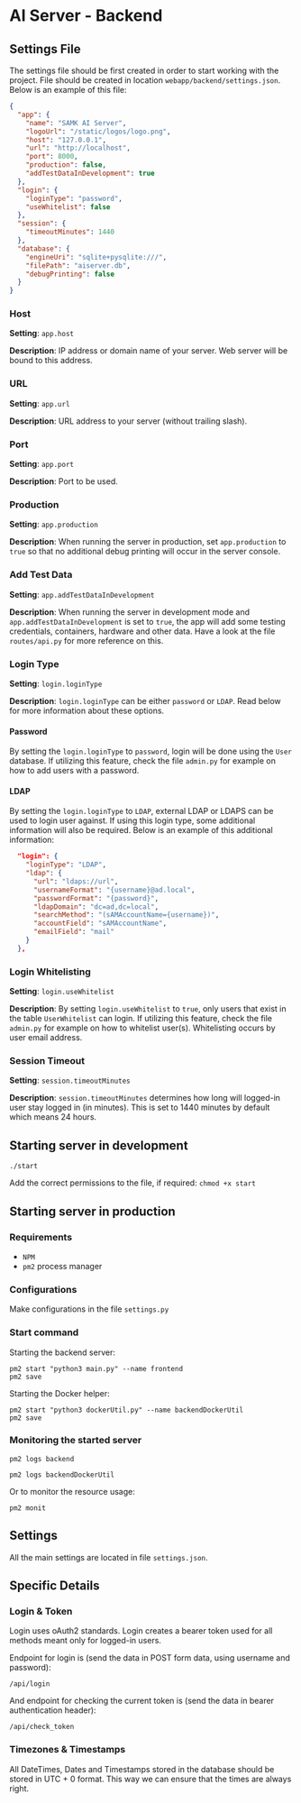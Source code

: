 # AI Server - Backend

## Settings File

The settings file should be first created in order to start working with the project. File should be created in location ``webapp/backend/settings.json``. Below is an example of this file:

```json
{
  "app": {
    "name": "SAMK AI Server",
    "logoUrl": "/static/logos/logo.png",
    "host": "127.0.0.1",
    "url": "http://localhost",
    "port": 8000,
    "production": false,
    "addTestDataInDevelopment": true
  },
  "login": {
    "loginType": "password",
    "useWhitelist": false
  },
  "session": {
    "timeoutMinutes": 1440
  },
  "database": {
    "engineUri": "sqlite+pysqlite:///",
    "filePath": "aiserver.db",
    "debugPrinting": false
  }
}
```

### Host

**Setting**: ``app.host``

**Description**: IP address or domain name of your server. Web server will be bound to this address.

### URL

**Setting**: ``app.url``

**Description**: URL address to your server (without trailing slash).

### Port

**Setting**: ``app.port``

**Description**: Port to be used.

### Production

**Setting**: ``app.production``

**Description**: When running the server in production, set ``app.production`` to ``true`` so that no additional debug printing will occur in the server console.

### Add Test Data

**Setting**: ``app.addTestDataInDevelopment``

**Description**: When running the server in development mode and ``app.addTestDataInDevelopment`` is set to ``true``, the app will add some testing credentials, containers, hardware and other data. Have a look at the file ``routes/api.py`` for more reference on this.

### Login Type

**Setting**: ``login.loginType``

**Description**: ``login.loginType`` can be either ``password`` or ``LDAP``. Read below for more information about these options.

#### Password

By setting the ``login.loginType`` to ``password``, login will be done using the ``User`` database. If utilizing this feature, check the file ``admin.py`` for example on how to add users with a password.

#### LDAP

By setting the ``login.loginType`` to ``LDAP``, external LDAP or LDAPS can be used to login user against. If using this login type, some additional information will also be required. Below is an example of this additional information:

```json
  "login": {
    "loginType": "LDAP",
    "ldap": {
      "url": "ldaps://url",
      "usernameFormat": "{username}@ad.local",
      "passwordFormat": "{password}",
      "ldapDomain": "dc=ad,dc=local",
      "searchMethod": "(sAMAccountName={username})",
      "accountField": "sAMAccountName",
      "emailField": "mail"
    }
  },
```

### Login Whitelisting

**Setting**: ``login.useWhitelist``

**Description**: By setting ``login.useWhitelist`` to ``true``, only users that exist in the table ``UserWhitelist`` can login. If utilizing this feature, check the file ``admin.py`` for example on how to whitelist user(s). Whitelisting occurs by user email address.

### Session Timeout

**Setting**: ``session.timeoutMinutes``

**Description**: ``session.timeoutMinutes`` determines how long will logged-in user stay logged in (in minutes). This is set to 1440 minutes by default which means 24 hours.

## Starting server in development
```
./start
```

Add the correct permissions to the file, if required: `chmod +x start`

## Starting server in production

### Requirements

- ``NPM``
- ``pm2`` process manager

### Configurations

Make configurations in the file `settings.py`

### Start command

Starting the backend server:

```
pm2 start "python3 main.py" --name frontend
pm2 save
```

Starting the Docker helper:

```
pm2 start "python3 dockerUtil.py" --name backendDockerUtil
pm2 save
```

### Monitoring the started server

```
pm2 logs backend
```

```
pm2 logs backendDockerUtil
```

Or to monitor the resource usage:

```
pm2 monit
```

## Settings

All the main settings are located in file `settings.json`.

## Specific Details

### Login & Token

Login uses oAuth2 standards. Login creates a bearer token used for all methods meant only for logged-in users.

Endpoint for login is (send the data in POST form data, using username and password):

```
/api/login
```

And endpoint for checking the current token is (send the data in bearer authentication header):

```
/api/check_token
```

### Timezones & Timestamps

All DateTimes, Dates and Timestamps stored in the database should be stored in UTC + 0 format. This way we can ensure that the times are always right.
